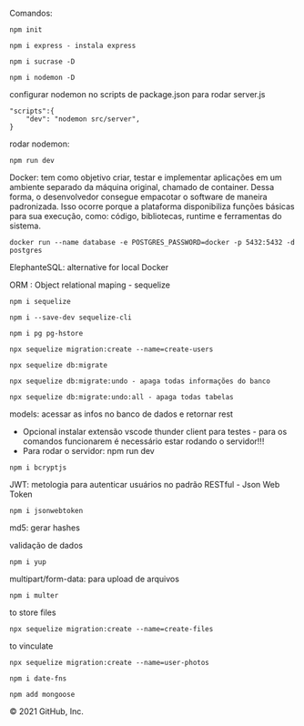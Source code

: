 Comandos:

```
npm init
```

```
npm i express - instala express
```

```
npm i sucrase -D
```

```
npm i nodemon -D
```

configurar nodemon no scripts de package.json para rodar server.js

```
"scripts":{
    "dev": "nodemon src/server",
}
```

rodar nodemon:

```
npm run dev
```

Docker: tem como objetivo criar, testar e implementar aplicações
em um ambiente separado da máquina original, chamado de container.
Dessa forma, o desenvolvedor consegue empacotar o software de maneira
padronizada. Isso ocorre porque a plataforma disponibiliza funções básicas
para sua execução, como: código, bibliotecas, runtime e ferramentas
do sistema.

```
docker run --name database -e POSTGRES_PASSWORD=docker -p 5432:5432 -d postgres
```

ElephanteSQL: alternative for local Docker

ORM : Object relational maping - sequelize

```
npm i sequelize
```

```
npm i --save-dev sequelize-cli
```

```
npm i pg pg-hstore
```

```
npx sequelize migration:create --name=create-users
```

```
npx sequelize db:migrate
```

```
npx sequelize db:migrate:undo - apaga todas informações do banco
```

```
npx sequelize db:migrate:undo:all - apaga todas tabelas
```

models: acessar as infos no banco de dados e retornar rest

- Opcional instalar extensão vscode thunder client para testes - para os comandos funcionarem é necessário estar rodando o servidor!!!
- Para rodar o servidor: npm run dev

```
npm i bcryptjs
```

JWT: metologia para autenticar usuários no padrão RESTful - Json Web Token

```
npm i jsonwebtoken
```

md5: gerar hashes

validação de dados

```
npm i yup
```

multipart/form-data: para upload de arquivos

```
npm i multer
```

to store files

```
npx sequelize migration:create --name=create-files
```

to vinculate

```
npx sequelize migration:create --name=user-photos
```

```
npm i date-fns
```

```
npm add mongoose
```

© 2021 GitHub, Inc.
